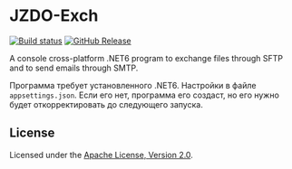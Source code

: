 # JZDO-Exch

[![Build status]][appveyor]
[![GitHub Release]][releases]

A console cross-platform .NET6 program to exchange files through SFTP and
to send emails through SMTP.

Программа требует установленного .NET6.
Настройки в файле `appsettings.json`.
Если его нет, программа его создаст, но его нужно
будет откорректировать до следующего запуска.

## License

Licensed under the [Apache License, Version 2.0].

[JZDO-Exch]: https://diev.github.io/JZDO-Exch/
[Apache License, Version 2.0]: http://www.apache.org/licenses/LICENSE-2.0 "LICENSE"

[appveyor]: https://ci.appveyor.com/project/diev/jzdo-exch
[releases]: https://github.com/diev/JZDO-Exch/releases/latest

[Build status]: https://ci.appveyor.com/api/projects/status/dk0sf5bu4efe08kf?svg=true
[GitHub Release]: https://img.shields.io/github/release/diev/JZDO-Exch.svg
